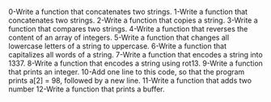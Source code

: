0-Write a function that concatenates two strings.
1-Write a function that concatenates two strings.
2-Write a function that copies a string.
3-Write a function that compares two strings.
4-Write a function that reverses the content of an array of integers.
5-Write a function that changes all lowercase letters of a string to uppercase.
6-Write a function that capitalizes all words of a string.
7-Write a function that encodes a string into 1337.
8-Write a function that encodes a string using rot13.
9-Write a function that prints an integer.
10-Add one line to this code, so that the program prints a[2] = 98, followed by a new line.
11-Write a function that adds two number
12-Write a function that prints a buffer.
